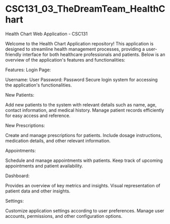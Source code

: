 # CSC131_03_TheDreamTeam_HealthChart
Health Chart Web Application - CSC131

Welcome to the Health Chart Application repository! This application is designed to streamline health management processes, providing a user-friendly interface for both healthcare professionals and patients. Below is an overview of the application's features and functionalities:

Features:
Login Page:

Username: User
Password: Password
Secure login system for accessing the application's functionalities.

New Patients:

Add new patients to the system with relevant details such as name, age, contact information, and medical history.
Manage patient records efficiently for easy access and reference.

New Prescriptions:

Create and manage prescriptions for patients.
Include dosage instructions, medication details, and other relevant information.

Appointments:

Schedule and manage appointments with patients.
Keep track of upcoming appointments and patient availability.

Dashboard:

Provides an overview of key metrics and insights.
Visual representation of patient data and other insights.

Settings:

Customize application settings according to user preferences.
Manage user accounts, permissions, and other configuration options.
